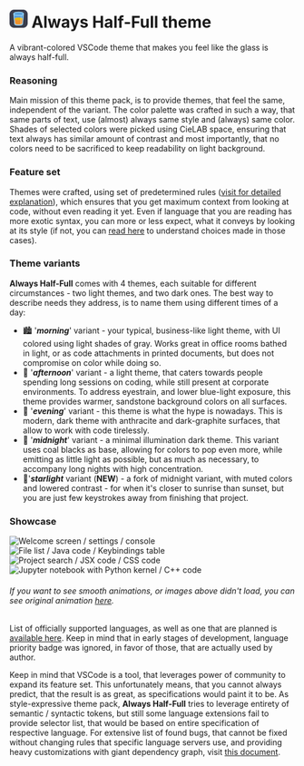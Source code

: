 # ![logo icon small](https://github.com/ScheiBig-Production/Always-Half-Full-theme/blob/main/img/icon/icon_sm.png?raw=true) Always Half-Full theme
A vibrant-colored VSCode theme that makes you feel like the glass is always half-full.

### Reasoning 
Main mission of this theme pack, is to provide themes, that feel the same, independent of the variant. The color palette was crafted in such a way, that same parts of text, use (almost) always same style and (always) same color. Shades of selected colors were picked using CieLAB space, ensuring that text always has similar amount of contrast and most importantly, that no colors need to be sacrificed to keep readability on light background.

### Feature set
Themes were crafted, using set of predetermined rules ([visit for detailed explanation](https://github.com/ScheiBig-Production/Always-Half-Full-theme/blob/main/documentation/general_coloring_scheme.md "General Coloring Scheme")), which ensures that you get maximum context from looking at code, without even reading it yet. Even if language that you are reading has more exotic syntax, you can more or less expect, what it conveys by looking at its style (if not, you can [read here](https://github.com/ScheiBig-Production/Always-Half-Full-theme/blob/main/documentation/exceptions_from_gcs.md "Exceptions from GCS") to understand choices made in those cases).

### Theme variants
__Always Half-Full__ comes with 4 themes, each suitable for different circumstances - two light themes, and two dark ones. The best way to describe needs they address, is to name them using different times of a day:
- 🏙️ '_**morning**_' variant - your typical, business-like light theme, with UI colored using light shades of gray. Works great in office rooms bathed in light, or as code attachments in printed documents, but does not compromise on color while doing so.
- 🌇 '_**afternoon**_' variant - a light theme, that caters towards people spending long sessions on coding, while still present at corporate environments. To address eyestrain, and lower blue-light exposure, this theme provides warmer, sandstone background colors on all surfaces.
- 🌆 '_**evening**_' variant - this theme is what the hype is nowadays. This is modern, dark theme with anthracite and dark-graphite surfaces, that allow to work with code tirelessly.
- 🌃 '_**midnight**_' variant - a minimal illumination dark theme. This variant uses coal blacks as base, allowing for colors to pop even more, while emitting as little light as possible, but as much as necessary, to accompany long nights with high concentration.
- 🌌'_**starlight**_ variant (**NEW**) - a fork of midnight variant, with muted colors and lowered contrast - for when it's closer to sunrise than sunset, but you are just few keystrokes away from finishing that project.

### Showcase

![Welcome screen / settings / console](https://github.com/ScheiBig-Production/Always-Half-Full-theme/blob/main/img/animations/1.gif?raw=true "Welcome screen / settings / console")
![File list / Java code / Keybindings table](https://github.com/ScheiBig-Production/Always-Half-Full-theme/blob/main/img/animations/2.gif?raw=true "File list / Java code / Keybindings table")
![Project search / JSX code / CSS code](https://github.com/ScheiBig-Production/Always-Half-Full-theme/blob/main/img/animations/3.gif?raw=true "Project search / JSX code / CSS code")
![Jupyter notebook with Python kernel / C++ code](https://github.com/ScheiBig-Production/Always-Half-Full-theme/blob/main/img/animations/4.gif?raw=true "Jupyter notebook with Python kernel / C++ code")

###### If you want to see smooth animations, or images above didn't load, you can see original animation [here](https://scheibig-production.github.io/Always-Half-Full-theme/ "Showcase animations web page").

List of officially supported languages, as well as one that are planned is [available here](https://github.com/search?q=repo%3AScheiBig-Production%2FAlways-Half-Full-theme+created%3A%3C2023-08-02+author%3AScheiBig+author%3ANuttyJelly&type=issues&ref=advsearch "List of Language Support tickets"). Keep in mind that in early stages of development, language priority badge was ignored, in favor of those, that are actually used by author.

Keep in mind that VSCode is a tool, that leverages power of community to expand its feature set. This unfortunately means, that you cannot always predict, that the result is as great, as specifications would paint it to be. As style-expressive theme pack, __Always Half-Full__ tries to leverage entirety of semantic / syntactic tokens, but still some language extensions fail to provide selector list, that would be based on entire specification of respective language. For extensive list of found bugs, that cannot be fixed without changing rules that specific language servers use, and providing heavy customizations with giant dependency graph, visit [this document](https://github.com/ScheiBig-Production/Always-Half-Full-theme/blob/main/documentation/known_bugs.md "Known Bugs").
